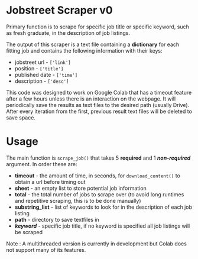# Jobstreet Scraper v0

Primary function is to scrape for specific job title or specific keyword, such as fresh graduate, in the description of job listings.

The output of this scraper is a text file containing a **dictionary** for each fitting job and contains the following information with their keys:
* jobstreet url - ```['link']```
* position - ```['title']```
* published date - ```['time']```
* description - ```['desc']```

This code was designed to work on Google Colab that has a timeout feature after a few hours unless there is an interaction on the webpage.
It will periodically save the results as text files to the desired path (usually Drive). After every iteration from the first, previous result text files will be deleted to save space.

# Usage

The main function is ```scrape_job()``` that takes 5 **required** and 1 ***non-required*** argument. In order these are:

* **timeout** - the amount of time, in seconds, for ```download_content()``` to obtain a url before timing out
* **sheet** - an empty list to store potential job information
* **total** - the total number of jobs to scrape over (to avoid long runtimes and repetitive scraping, this is to be done manually)
* **substring_list** - list of keywords to look for in the description of each job listing
* **path** - directory to save textfiles in
* ***keyword*** - specific job title, if no keyword is specified all job listings will be scraped

Note : A multithreaded version is currently in development but Colab does not support many of its features.
